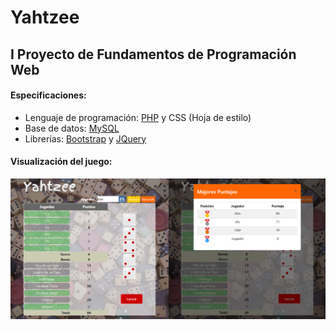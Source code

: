 # Yahtzee
## I Proyecto de Fundamentos de Programación Web

#### Especificaciones:
* Lenguaje de programación: [PHP](http://www.php.net/) y CSS (Hoja de estilo)
* Base de datos: [MySQL](https://www.mysql.com/)
* Librerías: [Bootstrap](https://getbootstrap.com/) y [JQuery](https://jquery.com/)

#### Visualización del juego:
<img src="imagenes/juego.png">
